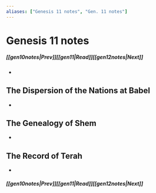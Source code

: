 ```yaml
---
aliases: ["Genesis 11 notes", "Gen. 11 notes"]
---
```

# Genesis 11 notes
##### <span class=arrow-left></span>[[gen10notes|Prev]]<span class=navigation-separator></span>[[gen11|Read]]<span class=navigation-separator></span>[[gen12notes|Next]]<span class=arrow-right></span>
- 
## The Dispersion of the Nations at Babel
- 
## The Genealogy of Shem
- 
## The Record of Terah
- 
##### <span class=arrow-left></span>[[gen10notes|Prev]]<span class=navigation-separator></span>[[gen11|Read]]<span class=navigation-separator></span>[[gen12notes|Next]]<span class=arrow-right></span>